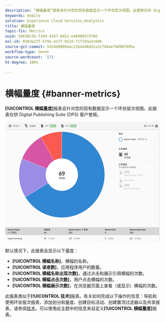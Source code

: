 ```yaml
---
description: “横幅量度”报表会针对您的现有数据显示一个环状层次视图。此报表仅供 Digital Publishing Suite (DPS) 客户使用。
keywords: mobile
solution: Experience Cloud Services,Analytics
title: 横幅量度
topic-fix: Metrics
uuid: 50638c55-f10d-43d7-8d12-e48908572766
exl-id: 0383e23f-579e-4177-922d-71f193a3c606
source-git-commit: 5434d8809aac11b4ad6dd1a3c74dae7dd98f095a
workflow-type: tm+mt
source-wordcount: '171'
ht-degree: 100%

---
```


# 横幅量度 {#banner-metrics}

**[!UICONTROL 横幅量度]**&#x200B;报表会针对您的现有数据显示一个环状层次视图。此报表仅供 Digital Publishing Suite (DPS) 客户使用。

![](assets/dps_banner_name.png)

默认情况下，此报表会显示以下量度：

* **[!UICONTROL 横幅名称]**，横幅的名称。
* **[!UICONTROL 读者数]**，应用程序用户的数量。
* **[!UICONTROL 横幅名称出现次数]**，通过点击和展示引用横幅的次数。
* **[!UICONTROL 横幅点击次数]**，用户点击横幅的次数。
* **[!UICONTROL 横幅展示次数]**，在浏览器页面上查看（或显示）横幅的次数。

此报表类似于&#x200B;**[!UICONTROL 技术]**&#x200B;报表。有关如何完成以下操作的信息：导航和使用环状层次报表、添加划分和量度、创建目标活动、创建置顶过滤器以及共享报表，请参阅[技术](/help/using/usage/reports-technology.md)。可以使用此主题中的信息来自定义&#x200B;**[!UICONTROL 横幅量度]**&#x200B;报表。
